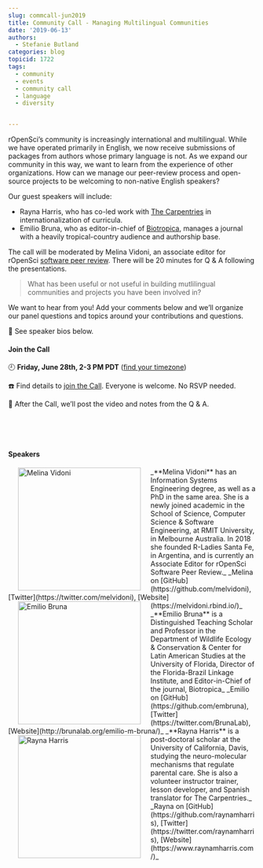 ```yaml
---
slug: commcall-jun2019
title: Community Call - Managing Multilingual Communities
date: '2019-06-13'
authors:
  - Stefanie Butland
categories: blog
topicid: 1722
tags:
  - community
  - events
  - community call
  - language
  - diversity


---
```

rOpenSci’s community is increasingly international and multilingual. While we have operated primarily in English, we now receive submissions of packages from authors whose primary language is not. As we expand our community in this way, we want to learn from the experience of other organizations. How can we manage our peer-review process and open-source projects to be welcoming to non-native English speakers?

Our guest speakers will include:

- Rayna Harris, who has co-led work with [The Carpentries](https://carpentries.org/) in internationalization of curricula.
- Emilio Bruna, who as editor-in-chief of [Biotropica](https://onlinelibrary.wiley.com/journal/17447429), manages a journal with a heavily tropical-country audience and authorship base.

The call will be moderated by Melina Vidoni, an associate editor for rOpenSci [software peer review](https://ropensci.org/software-review/). There will be 20 minutes for Q & A following the presentations.

> What has been useful or not useful in building mutlilingual communities and projects you have been involved in?

We want to hear from you! Add your comments below and we’ll organize our panel questions and topics around your contributions and questions.

🎤 See speaker bios below.  

#### Join the Call

🕘 **Friday, June 28th, 2-3 PM PDT** ([find your timezone](http://bit.ly/commcall_multilingual))

☎️ Find details to [join the Call](https://ropensci.org/commcalls/2019-06-28/). Everyone is welcome. No RSVP needed.

🎥 After the Call, we’ll post the video and notes from the Q & A.

<br/>
<br/>
<br/>

#### Speakers

<img src="/img/blog-images/2019-06-13-commcall-jun2019/melina-vidoni.jpg" alt="Melina Vidoni" style="margin: 0px 20px; width: 250px;" align="left">
_**Melina Vidoni** has an Information Systems Engineering degree, as well as a PhD in the same area. She is a newly joined academic in the School of Science, Computer Science & Software Engineering, at RMIT University, in Melbourne Australia. In 2018 she founded R-Ladies Santa Fe, in Argentina, and is currently an Associate Editor for rOpenSci Software Peer Review._  
_Melina on [GitHub](https://github.com/melvidoni), [Twitter](https://twitter.com/melvidoni), [Website](https://melvidoni.rbind.io/)_  

<img src="/img/blog-images/2019-06-13-commcall-jun2019/emilio-bruna.jpg" alt="Emilio Bruna" style="margin: 0px 20px; width: 250px;" align="left">
_**Emilio Bruna** is a Distinguished Teaching Scholar and Professor in the Department of Wildlife Ecology & Conservation & Center for Latin American Studies at the University of Florida, Director of the Florida-Brazil Linkage Institute, and Editor-in-Chief of the journal, Biotropica_  
_Emilio on [GitHub](https://github.com/embruna), [Twitter](https://twitter.com/BrunaLab), [Website](http://brunalab.org/emilio-m-bruna/)_  

<img src="/img/blog-images/2019-06-13-commcall-jun2019/rayna-harris.png" alt="Rayna Harris" style="margin: 0px 20px; width: 250px;" align="left">
_**Rayna Harris** is a post-doctoral scholar at the University of California, Davis, studying the neuro-molecular mechanisms that regulate parental care. She is also a volunteer instructor trainer, lesson developer, and Spanish translator for The Carpentries._  
_Rayna on [GitHub](https://github.com/raynamharris), [Twitter](https://twitter.com/raynamharris), [Website](https://www.raynamharris.com/)_  
